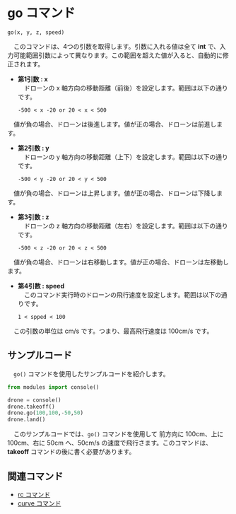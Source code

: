 # go コマンド

```go(x, y, z, speed)```
<br>

　このコマンドは、4つの引数を取得します。引数に入れる値は全て **int** で、入力可能範囲引数によって異なります。この範囲を超えた値が入ると、自動的に修正されます。

- **第1引数 : x**<br>
　ドローンの x 軸方向の移動距離（前後）を設定します。範囲は以下の通りです。
    ```
    -500 < x -20 or 20 < x < 500
    ```
　値が負の場合、ドローンは後進します。値が正の場合、ドローンは前進します。
　
- **第2引数 : y**<br>
　ドローンの y 軸方向の移動距離（上下）を設定します。範囲は以下の通りです。
    ```
    -500 < y -20 or 20 < y < 500
    ```
　値が負の場合、ドローンは上昇します。値が正の場合、ドローンは下降します。
- **第3引数 : z**<br>
　ドローンの z 軸方向の移動距離（左右）を設定します。範囲は以下の通りです。
    ```
    -500 < z -20 or 20 < z < 500
    ```
　値が負の場合、ドローンは右移動します。値が正の場合、ドローンは左移動します。
- **第4引数 : speed**<br>
　このコマンド実行時のドローンの飛行速度を設定します。範囲は以下の通りです。
    ```
    1 < spped < 100
    ```
　この引数の単位は cm/s です。つまり、最高飛行速度は 100cm/s です。
　
## サンプルコード

　```go()``` 
コマンドを使用したサンプルコードを紹介します。

```python
from modules import console()

drone = console()
drone.takeoff()
drone.go(100,100,-50,50)
drone.land()
```
　このサンプルコードでは、```go()``` コマンドを使用して 前方向に 100cm、上に 100cm、右に 50cm へ、50cm/s の速度で飛行さます。このコマンドは、**takeoff[]()** コマンドの後に書く必要があります。

## 関連コマンド

- [rc コマンド](https://github.com/GAI-313/Tello-Console/blob/master/tutorial/command_list/rc.md)
- [curve コマンド](https://github.com/GAI-313/Tello-Console/blob/master/tutorial/command_list/curve.md)
